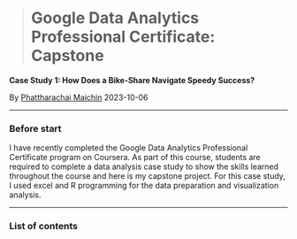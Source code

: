 > # Google Data Analytics Professional Certificate: Capstone

**Case Study 1: How Does a Bike-Share Navigate Speedy Success?**

By [Phattharachai Maichin](https://www.linkedin.com/in/phattharachai-m/)
2023-10-06

---
### Before start
I have recently completed the Google Data Analytics Professional Certificate program on Coursera. As part of this course, students are required to complete a data analysis case study to show the skills learned throughout the course and here is my capstone project. For this case study, I used excel and R programming for the data preparation and visualization analysis.
***
### List of contents




